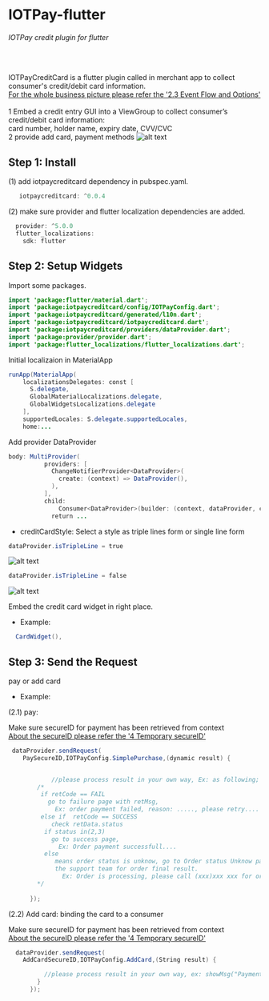 # IOTPay-flutter
###### IOTPay credit plugin for flutter
<br />    


IOTPayCreditCard is a flutter plugin called in merchant app to collect consumer's credit/debit card information.
<br /> 
[For the whole business picture please refer the '2.3 Event Flow and Options'](https://github.com/IOTPaySDK/IOTPay-iOS/blob/main/README.md)<br /> <br />
1 Embed a credit entry GUI into a ViewGroup to collect consumer’s credit/debit card information:
<br /> card number, holder name, expiry date, CVV/CVC
<br /> 
2 provide add card, payment methods
![alt text](https://github.com/zhongzeyu/IOTPay-creditcard-flutter-demo/blob/master/demo.png ) 
<br />      




## Step 1: Install 

(1) add iotpaycreditcard dependency in pubspec.yaml.

```java
   iotpaycreditcard: ^0.0.4
```
(2) make sure provider and flutter localization dependencies are added.

```java
  provider: ^5.0.0
  flutter_localizations:
    sdk: flutter
```



## Step 2: Setup Widgets

Import some packages.
```java
import 'package:flutter/material.dart';
import 'package:iotpaycreditcard/config/IOTPayConfig.dart';
import 'package:iotpaycreditcard/generated/l10n.dart';
import 'package:iotpaycreditcard/iotpaycreditcard.dart';
import 'package:iotpaycreditcard/providers/dataProvider.dart';
import 'package:provider/provider.dart';
import 'package:flutter_localizations/flutter_localizations.dart';
```

Initial localizaion in MaterialApp
```java
runApp(MaterialApp(
    localizationsDelegates: const [
      S.delegate,
      GlobalMaterialLocalizations.delegate,
      GlobalWidgetsLocalizations.delegate
    ],
    supportedLocales: S.delegate.supportedLocales,
    home:...
```

Add provider DataProvider
```java
body: MultiProvider(
          providers: [
            ChangeNotifierProvider<DataProvider>(
              create: (context) => DataProvider(),
            ),
          ],
          child:
              Consumer<DataProvider>(builder: (context, dataProvider, child) {
            return ...
```

- creditCardStyle:
Select a style as triple lines form or single line form
```java
dataProvider.isTripleLine = true
```
![alt text](https://github.com/zhongzeyu/IOTPay-creditcard-flutter-demo/blob/master/triple.png ) 
```java
dataProvider.isTripleLine = false
```
![alt text](https://github.com/zhongzeyu/IOTPay-creditcard-flutter-demo/blob/master/single.png ) 


Embed the credit card widget in right place.

- Example:
```java
  CardWidget(),
```


## Step 3: Send the Request
pay or add card

- Example:

(2.1) pay:

 Make sure secureID for payment has been retrieved from context<br />
 [About the secureID please refer the '4 Temporary secureID'](https://github.com/IOTPaySDK/IOTPay-iOS/blob/main/README.md)<br /> 
```java
 dataProvider.sendRequest(
    PaySecureID,IOTPayConfig.SimplePurchase,(dynamic result) {


            //please process result in your own way, Ex: as following;
	    /*
	     if retCode == FAIL
	       go to failure page with retMsg,
	         Ex: order payment failed, reason: ....., please retry....
	     else if  retCode == SUCCESS
	        check retData.status
		  if status in(2,3)
		    go to success page,
		      Ex: Order payment successfull....
		  else
		     means order status is unknow, go to Order status Unknow page, and involve in 
		     the support team for order final result.
		       Ex: Order is processing, please call (xxx)xxx xxx for order[xxxxxxxxx] payment result.
	    */
        
      });
```

(2.2) Add card: binding the card to a consumer

  Make sure secureID for payment has been retrieved from context<br />
 [About the secureID please refer the '4 Temporary secureID'](https://github.com/IOTPaySDK/IOTPay-iOS/blob/main/README.md)<br /> 
```java
  dataProvider.sendRequest(
	AddCardSecureID,IOTPayConfig.AddCard,(String result) {

          //please process result in your own way, ex: showMsg("Payment Result:" + result);
        }
      });
```


